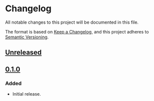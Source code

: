 # Changelog
All notable changes to this project will be documented in this file.

The format is based on [Keep a Changelog](https://keepachangelog.com/en/1.0.0/),
and this project adheres to [Semantic Versioning](https://semver.org/spec/v2.0.0.html).

## [Unreleased]

## [0.1.0]
### Added
- Initial release.

[Unreleased]: https://github.com/MetaMask/eth-snap-keyring/compare/v0.1.0...HEAD
[0.1.0]: https://github.com/MetaMask/eth-snap-keyring/releases/tag/v0.1.0
